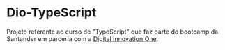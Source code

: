 # Dio-TypeScript
Projeto referente ao curso de "TypeScript" que faz parte do bootcamp da Santander em parceria com a [Digital Innovation One](https://digitalinnovation.one/).

